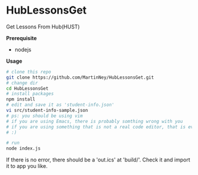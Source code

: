 # HubLessonsGet
Get Lessons From Hub(HUST)

**Prerequisite**
+ nodejs

**Usage**
```sh
# clone this repo
git clone https://github.com/MartinNey/HubLessonsGet.git
# change dir
cd HubLessonsGet
# install packages
npm install
# edit and save it as 'student-info.json'
vi src/student-info-sample.json
# ps: you should be using vim
# if you are using Emacs, there is probably somthing wrong with you
# if you are using something that is not a real code editor, that is even worse
# :)

# run
node index.js
```
If there is no error, there should be a 'out.ics' at 'build/'. Check it and import it to app you like.
